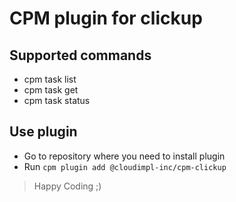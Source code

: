 # CPM plugin for clickup

## Supported commands
- cpm task list
- cpm task get
- cpm task status

## Use plugin
- Go to repository where you need to install plugin
- Run `cpm plugin add @cloudimpl-inc/cpm-clickup`

>Happy Coding ;)